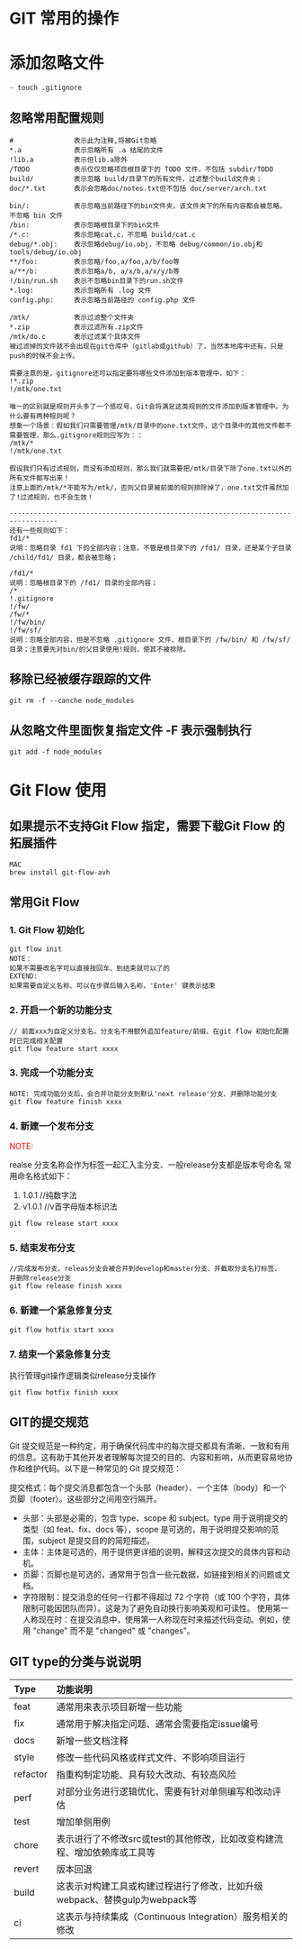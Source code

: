 # GIT 常用的操作
# 添加忽略文件
```
- touch .gitignore
```
## 忽略常用配置规则
```
#               表示此为注释,将被Git忽略
*.a             表示忽略所有 .a 结尾的文件
!lib.a          表示但lib.a除外
/TODO           表示仅仅忽略项目根目录下的 TODO 文件，不包括 subdir/TODO
build/          表示忽略 build/目录下的所有文件，过滤整个build文件夹；
doc/*.txt       表示会忽略doc/notes.txt但不包括 doc/server/arch.txt
 
bin/:           表示忽略当前路径下的bin文件夹，该文件夹下的所有内容都会被忽略，不忽略 bin 文件
/bin:           表示忽略根目录下的bin文件
/*.c:           表示忽略cat.c，不忽略 build/cat.c
debug/*.obj:    表示忽略debug/io.obj，不忽略 debug/common/io.obj和tools/debug/io.obj
**/foo:         表示忽略/foo,a/foo,a/b/foo等
a/**/b:         表示忽略a/b, a/x/b,a/x/y/b等
!/bin/run.sh    表示不忽略bin目录下的run.sh文件
*.log:          表示忽略所有 .log 文件
config.php:     表示忽略当前路径的 config.php 文件
 
/mtk/           表示过滤整个文件夹
*.zip           表示过滤所有.zip文件
/mtk/do.c       表示过滤某个具体文件
被过滤掉的文件就不会出现在git仓库中（gitlab或github）了，当然本地库中还有，只是push的时候不会上传。
 
需要注意的是，gitignore还可以指定要将哪些文件添加到版本管理中，如下：
!*.zip
!/mtk/one.txt
 
唯一的区别就是规则开头多了一个感叹号，Git会将满足这类规则的文件添加到版本管理中。为什么要有两种规则呢？
想象一个场景：假如我们只需要管理/mtk/目录中的one.txt文件，这个目录中的其他文件都不需要管理，那么.gitignore规则应写为：：
/mtk/*
!/mtk/one.txt
 
假设我们只有过滤规则，而没有添加规则，那么我们就需要把/mtk/目录下除了one.txt以外的所有文件都写出来！
注意上面的/mtk/*不能写为/mtk/，否则父目录被前面的规则排除掉了，one.txt文件虽然加了!过滤规则，也不会生效！
 
----------------------------------------------------------------------------------
还有一些规则如下：
fd1/*
说明：忽略目录 fd1 下的全部内容；注意，不管是根目录下的 /fd1/ 目录，还是某个子目录 /child/fd1/ 目录，都会被忽略；
 
/fd1/*
说明：忽略根目录下的 /fd1/ 目录的全部内容；
/*
!.gitignore
!/fw/ 
/fw/*
!/fw/bin/
!/fw/sf/
说明：忽略全部内容，但是不忽略 .gitignore 文件、根目录下的 /fw/bin/ 和 /fw/sf/ 目录；注意要先对bin/的父目录使用!规则，使其不被排除。

```
## 移除已经被缓存跟踪的文件
```
git rm -f --canche node_modules
```
## 从忽略文件里面恢复指定文件 -F 表示强制执行
```
git add -f node_modules
```
# Git Flow 使用

## 如果提示不支持Git Flow 指定，需要下载Git Flow 的拓展插件
```
MAC 
brew install git-flow-avh
```
## 常用Git Flow
### 1. Git Flow 初始化
```
git flow init
NOTE：
如果不需要改名字可以直接按回车、到结束就可以了的
EXTEND:
如果需要自定义名称、可以在步骤后输入名称，'Enter' 键表示结束
```
### 2. 开启一个新的功能分支
```
// 前面xxx为自定义分支名。分支名不用额外追加feature/前缀、在git flow 初始化配置时已完成相关配置
git flow feature start xxxx
```
### 3. 完成一个功能分支
```
NOTE: 完成功能分支后、会合并功能分支到默认'next release'分支、并删除功能分支
git flow feature finish xxxx
```
### 4. 新建一个发布分支
<font color='red'>NOTE:</font>

realse 分支名称会作为标签一起汇入主分支、一般release分支都是版本号命名
常用命名格式如下：
1. 1.0.1 //纯数字法
2. v1.0.1 //v首字母版本标识法
```
git flow release start xxxx 
```
### 5. 结束发布分支
```
//完成发布分支、releas分支会被合并到develop和master分支、并截取分支名打标签、
并删除release分支
git flow release finish xxxx
```
### 6. 新建一个紧急修复分支
```
git flow hotfix start xxxx
```
### 7. 结束一个紧急修复分支
执行管理git操作逻辑类似release分支操作
```
git flow hotfix finish xxxx
```
## GIT的提交规范
Git 提交规范是一种约定，用于确保代码库中的每次提交都具有清晰、一致和有用的信息。这有助于其他开发者理解每次提交的目的、内容和影响，从而更容易地协作和维护代码。以下是一种常见的 Git 提交规范：

提交格式：每个提交消息都包含一个头部（header）、一个主体（body）和一个页脚（footer）。这些部分之间用空行隔开。

* 头部：头部是必需的，包含 type、scope 和 subject。type 用于说明提交的类型（如 feat、fix、docs 等），scope 是可选的，用于说明提交影响的范围，subject 是提交目的的简短描述。
* 主体：主体是可选的，用于提供更详细的说明，解释这次提交的具体内容和动机。
* 页脚：页脚也是可选的，通常用于包含一些元数据，如链接到相关的问题或文档。
* 字符限制：提交消息的任何一行都不得超过 72 个字符（或 100 个字符，具体限制可能因团队而异）。这是为了避免自动换行影响美观和可读性。
使用第一人称现在时：在提交消息中，使用第一人称现在时来描述代码变动。例如，使用 "change" 而不是 "changed" 或 "changes"。
## GIT type的分类与说说明
|Type| 功能说明|
|:--|:--|
|feat|通常用来表示项目新增一些功能|
|fix| 通常用于解决指定问题、通常会需要指定issue编号|
|docs|新增一些文档注释|
|style| 修改一些代码风格或样式文件、不影响项目运行|
|refactor|指重构制定功能、具有较大改动、有较高风险|
|perf|对部分业务进行逻辑优化、需要有针对单侧编写和改动评估|
|test|增加单侧用例|
|chore|表示进行了不修改src或test的其他修改，比如改变构建流程、增加依赖库或工具等|
|revert| 版本回退|
|build|这表示对构建工具或构建过程进行了修改，比如升级webpack、替换gulp为webpack等|
|ci|这表示与持续集成（Continuous Integration）服务相关的修改|